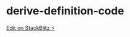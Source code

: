 # derive-definition-code

[Edit on StackBlitz ⚡️](https://stackblitz.com/edit/derive-definition-code)